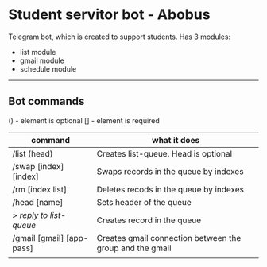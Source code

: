 # Student servitor bot - Abobus



Telegram bot, which is created to support students.
Has 3 modules:

- list module
- gmail module
- schedule module

---

## Bot commands

() - element is optional
[] - element is required

| command                   | what it does                                             |
|---------------------------|----------------------------------------------------------|
| /list (head)              | Creates list-queue. Head is optional                     |                               
| /swap [index] [index]     | Swaps records in the queue by indexes                    |
| /rm [index list]          | Deletes recods in the queue by indexes                   |
| /head [name]              | Sets header of the queue                                 |
| *\> reply to list-queue*  | Creates record in the queue                              |
| /gmail [gmail] [app-pass] | Creates gmail connection between the group and the gmail |                               
|                           |                                                          |                               